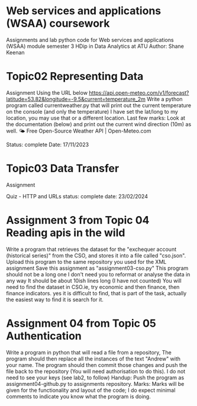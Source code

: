 # Web services and applications (WSAA) coursework
Assignments and lab python code for Web services and applications (WSAA) module semester 3 HDip in Data Analytics at ATU 
Author: Shane Keenan 


# Topic02 Representing Data

Assignment
Using the URL below
https://api.open-meteo.com/v1/forecast?latitude=53.82&longitude=-9.5&current=temperature_2m
Write a python program called currentweather.py that will print out the current temperature on the console (and only the temperature)
I have set the lat/long to my location, you may use that or a different location.
Last few marks:
Look at the documentation (below) and print out the current wind direction (10m) as well.
🌤️ Free Open-Source Weather API | Open-Meteo.com

Status: complete 
Date: 17/11/2023



# Topic03 Data Transfer

Assignment 

Quiz - HTTP and URLs 
status: complete 
date: 23/02/2024



# Assignment 3 from Topic 04 Reading apis in the wild

Write a program that retrieves the dataset for the "exchequer account (historical series)" from the CSO, and stores it into a file called "cso.json".
Upload this program to the same repository you used for the XML assignment
Save this assignment as "assignment03-cso.py"
This program should not be a long one
I don't need you to reformat or analyse the data in any way
It should be about 10ish lines long (I have not counted)
You will need to find the dataset in CSO.ie, try economic and then finance, then finance indicators. yes it is difficult to find, that is part of the task, actually the easiest way to find it is search for it.



# Assignment 04 from Topic 05 Authentication

Write a program in python that will read a file from a repository, 
The program should then replace all the instances of the text "Andrew" with your name. 
The program should then commit those changes and push the file back to the repository (You will need authorisation to do this).
I do not need to see your keys (see lab2, to follow)
Handup: Push the program as assignment04-github.py to assignments repository.
Marks: Marks will be given for the functionality and layout of the code; I do expect minimal comments to indicate you know what the program is doing.



